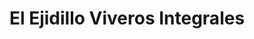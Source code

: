 ---
title: "El Ejidillo Viveros Integrales"
url: /valdesimonte/el-ejidillo-viveros-integrales/
shop: Garten-Center
---